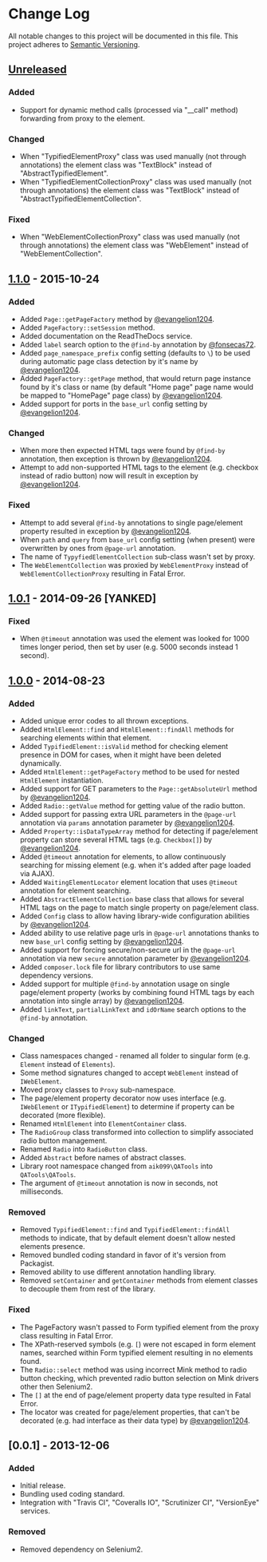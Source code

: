 # Change Log
All notable changes to this project will be documented in this file.
This project adheres to [Semantic Versioning](http://semver.org/).

## [Unreleased]
### Added
- Support for dynamic method calls (processed via "__call" method) forwarding from proxy to the element.

### Changed
- When "TypifiedElementProxy" class was used manually (not through annotations) the element class was "TextBlock" instead of "AbstractTypifiedElement".
- When "TypifiedElementCollectionProxy" class was used manually (not through annotations) the element class was "TextBlock" instead of "AbstractTypifiedElementCollection".

### Fixed
- When "WebElementCollectionProxy" class was used manually (not through annotations) the element class was "WebElement" instead of "WebElementCollection".

## [1.1.0] - 2015-10-24
### Added
- Added `Page::getPageFactory` method by [@evangelion1204].
- Added `PageFactory::setSession` method.
- Added documentation on the ReadTheDocs service.
- Added `label` search option to the `@find-by` annotation by [@fonsecas72].
- Added `page_namespace_prefix` config setting (defaults to `\`) to be used during automatic page class detection by it's name by [@evangelion1204].
- Added `PageFactory::getPage` method, that would return page instance found by it's class or name (by default "Home page" page name would be mapped to "HomePage" page class) by [@evangelion1204].
- Added support for ports in the `base_url` config setting by [@evangelion1204].

### Changed
- When more then expected HTML tags were found by `@find-by` annotation, then exception is thrown by [@evangelion1204].
- Attempt to add non-supported HTML tags to the element (e.g. checkbox instead of radio button) now will result in exception by [@evangelion1204].

### Fixed
- Attempt to add several `@find-by` annotations to single page/element property resulted in exception by [@evangelion1204].
- When `path` and `query` from `base_url` config setting (when present) were overwritten by ones from `@page-url` annotation.
- The name of `TypyfiedElementCollection` sub-class wasn't set by proxy.
- The `WebElementCollection` was proxied by `WebElementProxy` instead of `WebElementCollectionProxy` resulting in Fatal Error.

## [1.0.1] - 2014-09-26 [YANKED]
### Fixed
- When `@timeout` annotation was used the element was looked for 1000 times longer period, then set by user (e.g. 5000 seconds instead 1 second).

## [1.0.0] - 2014-08-23
### Added
- Added unique error codes to all thrown exceptions.
- Added `HtmlElement::find` and `HtmlElement::findAll` methods for searching elements within that element.
- Added `TypifiedElement::isValid` method for checking element presence in DOM for cases, when it might have been deleted dynamically.
- Added `HtmlElement::getPageFactory` method to be used for nested `HtmlElement` instantiation.
- Added support for GET parameters to the `Page::getAbsoluteUrl` method by [@evangelion1204].
- Added `Radio::getValue` method for getting value of the radio button.
- Added support for passing extra URL parameters in the `@page-url` annotation via `params` annotation parameter by [@evangelion1204].
- Added `Property::isDataTypeArray` method for detecting if page/element property can store several HTML tags (e.g. `Checkbox[]`) by [@evangelion1204].
- Added `@timeout` annotation for elements, to allow continuously searching for missing element (e.g. when it's added after page loaded via AJAX).
- Added `WaitingElementLocator` element location that uses `@timeout` annotation for element searching.
- Added `AbstractElementCollection` base class that allows for several HTML tags on the page to match single property on page/element class.
- Added `Config` class to allow having library-wide configuration abilities by [@evangelion1204].
- Added ability to use relative page urls in `@page-url` annotations thanks to new `base_url` config setting by [@evangelion1204].
- Added support for forcing secure/non-secure url in the `@page-url` annotation via new `secure` annotation parameter by [@evangelion1204].
- Added `composer.lock` file for library contributors to use same dependency versions.
- Added support for multiple `@find-by` annotation usage on single page/element property (works by combining found HTML tags by each annotation into single array) by [@evangelion1204].
- Added `linkText`, `partialLinkText` and `idOrName` search options to the `@find-by` annotation.

### Changed
- Class namespaces changed - renamed all folder to singular form (e.g. `Element` instead of `Elements`).
- Some method signatures changed to accept `WebElement` instead of `IWebElement`.
- Moved proxy classes to `Proxy` sub-namespace.
- The page/element property decorator now uses interface (e.g. `IWebElement` or `ITypifiedElement`) to determine if property can be decorated (more flexible).
- Renamed `HtmlElement` into `ElementContainer` class.
- The `RadioGroup` class transformed into collection to simplify associated radio button management.
- Renamed `Radio` into `RadioButton` class.
- Added `Abstract` before names of abstract classes.
- Library root namespace changed from `aik099\QATools` into `QATools\QATools`.
- The argument of `@timeout` annotation is now in seconds, not milliseconds.

### Removed
- Removed `TypifiedElement::find` and `TypifiedElement::findAll` methods to indicate, that by default element doesn't allow nested elements presence.
- Removed bundled coding standard in favor of it's version from Packagist.
- Removed ability to use different annotation handling library.
- Removed `setContainer` and `getContainer` methods from element classes to decouple them from rest of the library.

### Fixed
- The PageFactory wasn't passed to Form typified element from the proxy class resulting in Fatal Error.
- The XPath-reserved symbols (e.g. `[`) were not escaped in form element names, searched within Form typified element resulting in no elements found.
- The `Radio::select` method was using incorrect Mink method to radio button checking, which prevented radio button selection on Mink drivers other then Selenium2.
- The `[]` at the end of page/element property data type resulted in Fatal Error.
- The locator was created for page/element properties, that can't be decorated (e.g. had interface as their data type) by [@evangelion1204].

## [0.0.1] - 2013-12-06
### Added
- Initial release.
- Bundling used coding standard.
- Integration with "Travis CI", "Coveralls IO", "Scrutinizer CI", "VersionEye" services.

### Removed
- Removed dependency on Selenium2.

[Unreleased]: https://github.com/qa-tools/qa-tools/compare/v1.1.0...HEAD
[1.1.0]: https://github.com/qa-tools/qa-tools/compare/v1.0.1...v1.1.0
[1.0.1]: https://github.com/qa-tools/qa-tools/compare/v1.0.0...v1.0.1
[1.0.0]: https://github.com/qa-tools/qa-tools/compare/v0.0.1...v1.0.0
[@evangelion1204]: https://github.com/evangelion1204
[@fonsecas72]: https://github.com/fonsecas72
